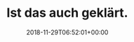 ---
retweeted: false
source: <a href="http://www.samruston.co.uk" rel="nofollow">Flamingo for Android</a>
entities:
  user_mentions: []
  urls: []
  symbols: []
  media:
  - expanded_url: https://twitter.com/bascht/status/1068034831458754561/photo/1
    indices:
    - '22'
    - '45'
    url: https://t.co/xQvSN7lq4i
    media_url: http://pbs.twimg.com/media/DtJsBHKWkAAt1xY.jpg
    id_str: '1068034827998367744'
    id: '1068034827998367744'
    media_url_https: https://pbs.twimg.com/media/DtJsBHKWkAAt1xY.jpg
    sizes:
      large:
        w: '2048'
        h: '1538'
        resize: fit
      medium:
        w: '1200'
        h: '901'
        resize: fit
      small:
        w: '680'
        h: '511'
        resize: fit
      thumb:
        w: '150'
        h: '150'
        resize: crop
    type: photo
    display_url: pic.twitter.com/xQvSN7lq4i
  hashtags: []
display_text_range:
- '0'
- '45'
favorite_count: '5'
id_str: '1068034831458754561'
truncated: false
retweet_count: '0'
id: '1068034831458754561'
possibly_sensitive: false
created_at: Thu Nov 29 06:52:01 +0000 2018
favorited: false
full_text: Ist das auch geklärt.
lang: de
extended_entities:
  media:
  - expanded_url: https://twitter.com/bascht/status/1068034831458754561/photo/1
    indices:
    - '22'
    - '45'
    url: https://t.co/xQvSN7lq4i
    media_url: http://pbs.twimg.com/media/DtJsBHKWkAAt1xY.jpg
    id_str: '1068034827998367744'
    id: '1068034827998367744'
    media_url_https: https://pbs.twimg.com/media/DtJsBHKWkAAt1xY.jpg
    sizes:
      large:
        w: '2048'
        h: '1538'
        resize: fit
      medium:
        w: '1200'
        h: '901'
        resize: fit
      small:
        w: '680'
        h: '511'
        resize: fit
      thumb:
        w: '150'
        h: '150'
        resize: crop
    type: photo
    display_url: pic.twitter.com/xQvSN7lq4i
tags:
- pesos:twitter
date: '2018-11-29T06:52:01+00:00'
src: https://twitter.com/bascht/status/1068034831458754561
original_url: https://twitter.com/bascht/status/1068034831458754561
type: twitter_tweet
media_url: https://img.bascht.com/twitter/pbs.twimg.com/media/DtJsBHKWkAAt1xY.jpg
text: Ist das auch geklärt.
title: Ist das auch geklärt.

---